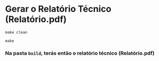 # Gerar o Relatório Técnico (Relatório.pdf)
```
make clean
```
```
make
```
### Na pasta `build`, terás então o relatório técnico (Relatório.pdf)
